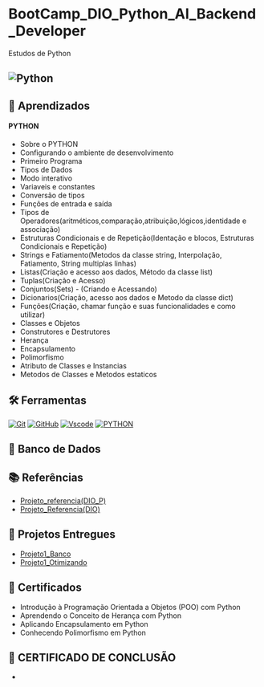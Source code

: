 # BootCamp_DIO_Python_AI_Backend_Developer
Estudos de Python 

## ![Python](https://i.blogs.es/1d8a5b/python1/1366_2000.jpg) 


## 📖 Aprendizados

#### PYTHON
  - Sobre o PYTHON
  - Configurando o ambiente de desenvolvimento
  - Primeiro Programa
  - Tipos de Dados
  - Modo interativo
  - Variaveis e constantes
  - Conversão de tipos
  - Funções de entrada e saída
  - Tipos de Operadores(aritméticos,comparação,atribuição,lógicos,identidade e associação)
  - Estruturas Condicionais e de Repetição(Identação e blocos, Estruturas Condicionais e Repetição)
  - Strings e Fatiamento(Metodos da classe string, Interpolação, Fatiamento, String multiplas linhas)
  - Listas(Criação e acesso aos dados, Método da classe list)
  - Tuplas(Criação e Acesso)
  - Conjuntos(Sets) - (Criando e Acessando)
  - Dicionarios(Criação, acesso aos dados e Metodo da classe dict)
  - Funções(Criação, chamar função e suas funcionalidades e como utilizar)
  - Classes e Objetos
  - Construtores e Destrutores
  - Herança
  - Encapsulamento
  - Polimorfismo
  - Atributo de Classes e Instancias
  - Metodos de Classes e Metodos estaticos





## 🛠️ Ferramentas

[![Git](https://img.shields.io/badge/Git-000?style=for-the-badge&logo=git&logoColor=E94D5F)](https://git-scm.com/doc) 
[![GitHub](https://img.shields.io/badge/GitHub-000?style=for-the-badge&logo=github&logoColor=write)](https://docs.github.com/)
[![Vscode](https://img.shields.io/badge/Vscode-000?style=for-the-badge&logo=visual-studio-code&logoColor=blue)](https://code.visualstudio.com/)
[![PYTHON](https://img.shields.io/badge/PYTHON-fff000?style=for-the-badge&logo=Python&logoColor=yellow&labelColor=black&color=black)](https://www.python.org/downloads/)







## 💾 Banco de Dados




## 📚 Referências

- [Projeto_referencia(DIO_P)](https://github.com/digitalinnovationone/trilha-python-dio/tree/main)
- [Projeto_Referencia(DIO)](https://github.com/digitalinnovationone/trilha-python-dio/blob/00_fundamentos/00%20-%20Fundamentos/desafio.py)



## 🔗 Projetos Entregues
- [Projeto1_Banco](https://github.com/Car-Lopes/BootCamp_DIO_Python_AI_Backend_Developer/tree/master/Python/Desafios/Projeto_Banco)
- [Projeto1_Otimizando](https://github.com/Car-Lopes/BootCamp_DIO_Python_AI_Backend_Developer/tree/master/Python/Desafios/Projeto_Banco)



## 📜 Certificados

- Introdução à Programação Orientada a Objetos (POO) com Python
- Aprendendo o Conceito de Herança com Python
- Aplicando Encapsulamento em Python
- Conhecendo Polimorfismo em Python


## 📃 CERTIFICADO DE CONCLUSÃO
- 
